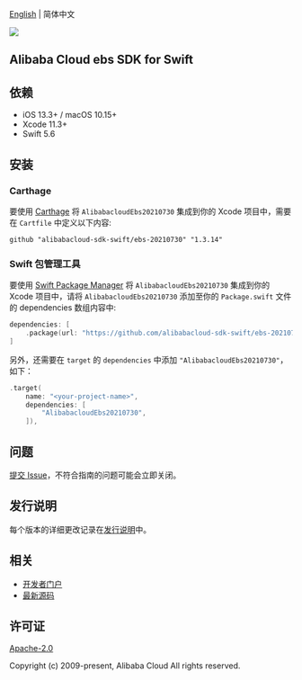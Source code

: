 [English](README.md) | 简体中文

![](https://aliyunsdk-pages.alicdn.com/icons/AlibabaCloud.svg)

## Alibaba Cloud ebs SDK for Swift

## 依赖

- iOS 13.3+ / macOS 10.15+
- Xcode 11.3+
- Swift 5.6

## 安装

### Carthage

要使用 [Carthage](https://github.com/Carthage/Carthage) 将 `AlibabacloudEbs20210730` 集成到你的 Xcode 项目中，需要在 `Cartfile` 中定义以下内容:

```ogdl
github "alibabacloud-sdk-swift/ebs-20210730" "1.3.14"
```

### Swift 包管理工具

要使用 [Swift Package Manager](https://swift.org/package-manager/) 将 `AlibabacloudEbs20210730` 集成到你的 Xcode 项目中，请将 `AlibabacloudEbs20210730` 添加至你的 `Package.swift` 文件的 dependencies 数组内容中:

```swift
dependencies: [
    .package(url: "https://github.com/alibabacloud-sdk-swift/ebs-20210730.git", from: "1.3.14")
]
```

另外，还需要在 `target` 的 `dependencies` 中添加 `"AlibabacloudEbs20210730"`，如下：

```swift
.target(
    name: "<your-project-name>",
    dependencies: [
        "AlibabacloudEbs20210730",
    ]),
```

## 问题

[提交 Issue](https://github.com/alibabacloud-sdk-swift/ebs-20210730/issues/new)，不符合指南的问题可能会立即关闭。

## 发行说明

每个版本的详细更改记录在[发行说明](./ChangeLog.txt)中。

## 相关

* [开发者门户](https://next.api.aliyun.com/home)
* [最新源码](https://github.com/alibabacloud-sdk-swift/ebs-20210730)

## 许可证

[Apache-2.0](http://www.apache.org/licenses/LICENSE-2.0)

Copyright (c) 2009-present, Alibaba Cloud All rights reserved.
